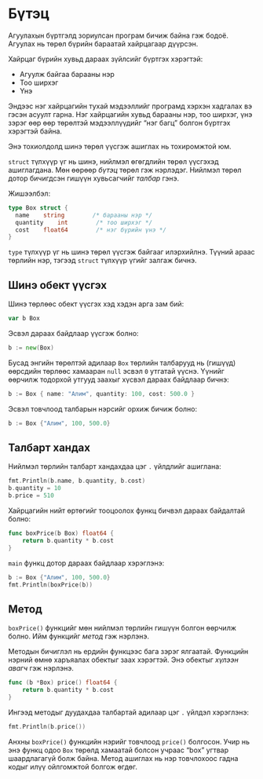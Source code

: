 # Бүтэц

Агуулахын бүртгэлд зориулсан програм бичиж байна гэж бодоё. Агуулах нь төрөл бүрийн бараатай хайрцагаар дүүрсэн.

Хайрцаг бүрийн хувьд дараах зүйлсийг бүртгэх хэрэгтэй:

* Агуулж байгаа барааны нэр
* Тоо ширхэг
* Үнэ

Эндээс нэг хайрцагийн тухай мэдээллийг програмд хэрхэн хадгалах вэ гэсэн асуулт гарна. Нэг хайрцагийн хувьд барааны нэр, тоо ширхэг, үнэ зэрэг өөр өөр төрөлтэй мэдээллүүдийг “нэг багц” болгон бүртгэх хэрэгтэй байна.

Энэ тохиолдолд шинэ төрөл үүсгэж ашиглах нь тохиромжтой юм.

`struct` түлхүүр үг нь шинэ, нийлмэл өгөгдлийн төрөл үүсгэхэд ашиглагдана. Мөн өөрөөр _бүтэц_ төрөл гэж нэрлэдэг. Нийлмэл төрөл дотор бичигдсэн гишүүн хувьсагчийг _талбар_ гэнэ.

Жишээлбэл:

```go
type Box struct {
  name    string        /* барааны нэр */
  quantity    int        /* тоо ширхэг */
  cost    float64        /* нэг бүрийн үнэ */
}
```

`type` түлхүүр үг нь шинэ төрөл үүсгэж байгааг илэрхийлнэ. Түүний араас төрлийн нэр, тэгээд `struct` түлхүүр үгийг залгаж бичнэ.

## Шинэ обект үүсгэх

Шинэ төрлөөс обект үүсгэх хэд хэдэн арга зам бий:

```go
var b Box
```

Эсвэл дараах байдлаар үүсгэж болно:

```go
b := new(Box)
```

Бусад энгийн төрөлтэй адилаар `Box` төрлийн талбарууд нь \(гишүүд\) өөрсдийн төрлөөс хамааран `null` эсвэл `0` утгатай үүснэ. Үүнийг өөрчилж тодорхой утгууд заахыг хүсвэл дараах байдлаар бичнэ:

```go
b := Box { name: "Алим", quantity: 100, cost: 500.0 }
```

Эсвэл товчлоод талбарын нэрсийг орхиж бичиж болно:

```go
b := Box {"Алим", 100, 500.0}
```

## Талбарт хандах

Нийлмэл төрлийн талбарт хандахдаа цэг `.` үйлдлийг ашиглана:

```go
fmt.Println(b.name, b.quantity, b.cost)
b.quantity = 10
b.price = 510
```

Хайрцагийн нийт өртөгийг тооцоолох функц бичвэл дараах байдалтай болно:

```go
func boxPrice(b Box) float64 {
    return b.quantity * b.cost
}
```

`main` функц дотор дараах байдлаар хэрэглэнэ:

```go
b := Box {"Алим", 100, 500.0}
fmt.Println(boxPrice(b))
```

## Метод

`boxPrice()` функцийг мөн нийлмэл төрлийн гишүүн болгон өөрчилж болно. Ийм функцийг _метод_ гэж нэрлэнэ.

Методын бичиглэл нь ердийн функцээс бага зэрэг ялгаатай. Функцийн нэрний өмнө харъяалах обектыг заах хэрэгтэй. Энэ обектыг _хүлээн авагч_ гэж нэрлэнэ.

```go
func (b *Box) price() float64 {
    return b.quantity * b.cost
}
```

Ингээд методыг дуудахдаа талбартай адилаар цэг `.` үйлдэл хэрэглэнэ:

```go
fmt.Println(b.price())
```

Анхны `boxPrice()` функцийн нэрийг товчлоод `price()` болгосон. Учир нь энэ функц одоо `Box` төрөлд хамаатай болсон учраас “box” угтвар шаардлагагүй болж байна. Метод ашиглах нь нэр товчлохоос гадна кодыг илүү ойлгомжтой болгож өгдөг.

